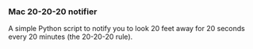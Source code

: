 ### Mac 20-20-20 notifier
A simple Python script to notify you to look 20 feet away for 20 seconds every 20 minutes (the 20-20-20 rule). 
